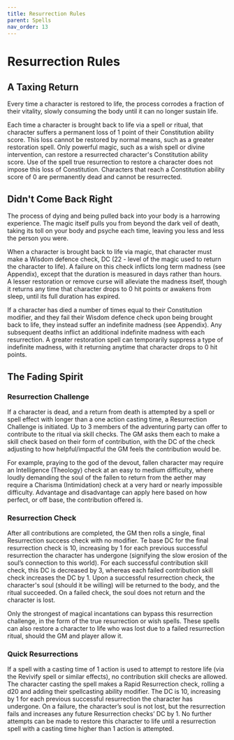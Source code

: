 ```yaml
---
title: Resurrection Rules
parent: Spells
nav_order: 13
---
```


# Resurrection Rules

## A Taxing Return
Every time a character is restored to life, the process corrodes a fraction of their vitality, slowly consuming the body until it can no longer sustain life.

Each time a character is brought back to life via a spell or ritual, that character suffers a permanent loss of 1 point of their Constitution ability score. This loss cannot be restored by normal means, such as a greater restoration spell. Only powerful magic, such as a wish spell or divine intervention, can restore a resurrected character's Constitution ability score. Use of the spell true resurrection to restore a character does not impose this loss of Constitution. Characters that reach a Constitution ability score of 0 are permanently dead and cannot be resurrected.

## Didn't Come Back Right
The process of dying and being pulled back into your body is a harrowing experience. The magic itself pulls you from beyond the dark veil of death, taking its toll on your body and psyche each time, leaving you less and less the person you were.

When a character is brought back to life via magic, that character must make a Wisdom defence check, DC (22 - level of the magic used to return the character to life). A failure on this check inflicts long term madness (see Appendix), except that the duration is measured in days rather than hours. A lesser restoration or remove curse will alleviate the madness itself, though it returns any time that character drops to 0 hit points or awakens from sleep, until its full duration has expired.

If a character has died a number of times equal to their Constitution modifier, and they fail their Wisdom defence check upon being brought back to life, they instead suffer an indefinite madness (see Appendix). Any subsequent deaths inflict an additional indefinite madness with each resurrection. A greater restoration spell can temporarily suppress a type of indefinite madness, with it returning anytime that character drops to 0 hit points.

## The Fading Spirit

### Resurrection Challenge
If a character is dead, and a return from death is attempted by a spell or spell effect with longer than a one action casting time, a Resurrection Challenge is initiated. Up to 3 members of the adventuring party can offer to contribute to the ritual via skill checks. The GM asks them each to make a skill check based on their form of contribution, with the DC of the check adjusting to how helpful/impactful the GM feels the contribution would be.

For example, praying to the god of the devout, fallen character may require an Intelligence (Theology) check at an easy to medium difficulty, where loudly demanding the soul of the fallen to return from the aether may require a Charisma (Intimidation) check at a very hard or nearly impossible difficulty. Advantage and disadvantage can apply here based on how perfect, or off base, the contribution offered is.

### Resurrection Check
After all contributions are completed, the GM then rolls a single, final Resurrection success check with no modifier. Te base DC for the final resurrection check is 10, increasing by 1 for each previous successful resurrection the character has undergone (signifying the slow erosion of the soul’s connection to this world). For each successful contribution skill check, this DC is decreased by 3, whereas each failed contribution skill check increases the DC by 1. Upon a successful resurrection check, the character's soul (should it be willing) will be returned to the body, and the ritual succeeded. On a failed check, the soul does
not return and the character is lost.

Only the strongest of magical incantations can bypass this resurrection challenge, in the form of the true resurrection or wish spells. These spells can also restore a character to life who was lost due to a failed resurrection ritual, should the GM and player allow it.

### Quick Resurrections
If a spell with a casting time of 1 action is used to attempt to restore life (via the Revivify spell or similar effects), no contribution skill checks are allowed. The character casting the spell makes a Rapid Resurrection check, rolling a d20 and adding their spellcasting ability modifier. The DC is 10, increasing by 1 for each previous successful resurrection the character has undergone. On a failure, the character’s soul is not lost, but the resurrection fails and increases any future Resurrection checks’ DC by 1. No further attempts can be made to restore this character to life until a resurrection spell with a casting time higher
than 1 action is attempted.
